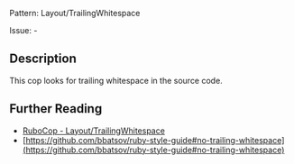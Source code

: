 Pattern: Layout/TrailingWhitespace

Issue: -

## Description

This cop looks for trailing whitespace in the source code.

## Further Reading

* [RuboCop - Layout/TrailingWhitespace](https://rubocop.readthedocs.io/en/latest/cops_layout/#layouttrailingwhitespace)
* [https://github.com/bbatsov/ruby-style-guide#no-trailing-whitespace](https://github.com/bbatsov/ruby-style-guide#no-trailing-whitespace)
